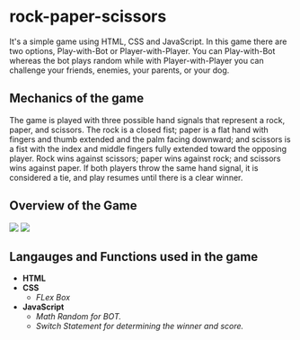 # rock-paper-scissors

It's a simple game using HTML, CSS and JavaScript. In this game there are two options, Play-with-Bot or Player-with-Player. You can Play-with-Bot whereas the bot plays random while with Player-with-Player you can challenge your friends, enemies, your parents, or your dog.

## Mechanics of the game

The game is played with three possible hand signals that represent a rock, paper, and scissors. The rock is a closed fist; paper is a flat hand with fingers and thumb extended and the palm facing downward; and scissors is a fist with the index and middle fingers fully extended toward the opposing player. Rock wins against scissors; paper wins against rock; and scissors wins against paper. If both players throw the same hand signal, it is considered a tie, and play resumes until there is a clear winner.

## Overview of the Game
<img src="#">
<img src="#">

## Langauges and Functions used in the game

* __HTML__
* __CSS__
  * _FLex Box_
* __JavaScript__
  * _Math Random for BOT._
  * _Switch Statement for determining the winner and score._
